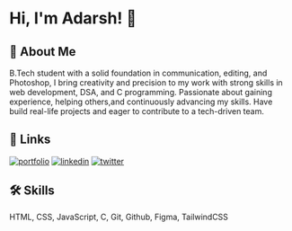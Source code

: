 
# Hi, I'm Adarsh! 👋


## 🚀 About Me
B.Tech student with a solid foundation in communication, editing, and Photoshop, I bring creativity and precision to my work with strong skills in web development, DSA, and C programming. Passionate about gaining experience, helping others,and continuously advancing my skills. Have build real-life projects and eager to contribute to a tech-driven team.


## 🔗 Links
[![portfolio](https://img.shields.io/badge/my_portfolio-000?style=for-the-badge&logo=ko-fi&logoColor=white)](https://adarsh-279.github.io/Portfolio/)
[![linkedin](https://img.shields.io/badge/linkedin-0A66C2?style=for-the-badge&logo=linkedin&logoColor=white)](https://www.linkedin.com/in/adarsh-shaw-02999b2a5)
[![twitter](https://img.shields.io/badge/twitter-1DA1F2?style=for-the-badge&logo=twitter&logoColor=white)](https://x.com/Adarsh_Shaw27?t=AIQqcU0W6xoJwg4FE0elgw&s=09)


## 🛠 Skills
HTML, CSS, JavaScript, C, Git, Github, Figma, TailwindCSS

